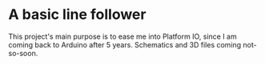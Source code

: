 # A basic line follower

This project's main purpose is to ease me into Platform IO, since I am coming back to Arduino after 5 years. Schematics and 3D files coming not-so-soon.